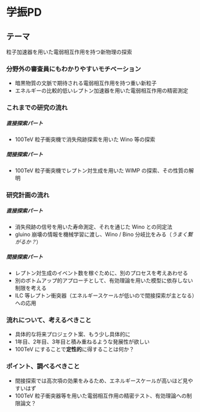 
# 学振PD #

## テーマ ##

粒子加速器を用いた電弱相互作用を持つ新物理の探索

### 分野外の審査員にもわかりやすいモチベーション ###

* 暗黒物質の文脈で期待される電弱相互作用を持つ重い新粒子
* エネルギーの比較的低いレプトン加速器を用いた電弱相互作用の精密測定

### これまでの研究の流れ ###

##### 直接探索パート #####

* 100TeV 粒子衝突機で消失飛跡探索を用いた Wino 等の探索

##### 間接探索パート #####

* 100TeV 粒子衝突機でレプトン対生成を用いた WIMP の探索、その性質の解明

### 研究計画の流れ ###

##### 直接探索パート #####

* 消失飛跡の信号を用いた寿命測定、それを通じた Wino との同定法
* gluino 崩壊の情報を機械学習に渡し、Wino / Bino 分岐比をみる（*うまく繋がるか？*）

##### 間接探索パート #####

* レプトン対生成のイベント数を稼ぐために、別のプロセスを考えあわせる
* 別のボトムアップ的アプローチとして、有効理論を用いた模型に依存しない制限を考える
* ILC 等レプトン衝突器（エネルギースケールが低いので間接探索が主となる）への応用

### 流れについて、考えるべきこと ###

* 具体的な将来プロジェクト案、もう少し具体的に
* 1年目、2年目、3年目と積み重ねるような発展性が欲しい
* 100TeV にすることで**定性的**に得することは何か？

### ポイント、調べるべきこと ###

* 間接探索では高次項の効果をみるため、エネルギースケールが高いほど見やすいはず
* 100TeV 粒子衝突器等を用いた電弱相互作用の精密テスト、有効理論への制限論文？
